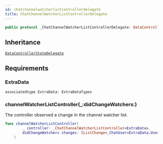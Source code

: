 ```yaml
---
id: chatchannelwatcherlistcontrollerdelegate 
title: ChatChannelWatcherListControllerDelegate
--- 
```


``` swift
public protocol _ChatChannelWatcherListControllerDelegate: DataControllerStateDelegate 
```

## Inheritance

[`DataControllerStateDelegate`](../DataControllerStateDelegate)

## Requirements

### ExtraData

``` swift
associatedtype ExtraData: ExtraDataTypes
```

### channelWatcherListController(\_:​didChangeWatchers:​)

The controller observed a change in the channel watcher list.

``` swift
func channelWatcherListController(
        _ controller: _ChatChannelWatcherListController<ExtraData>,
        didChangeWatchers changes: [ListChange<_ChatUser<ExtraData.User>>]
    )
```

